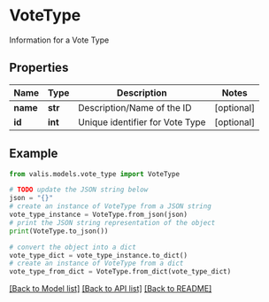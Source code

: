 # VoteType

Information for a Vote Type

## Properties

Name | Type | Description | Notes
------------ | ------------- | ------------- | -------------
**name** | **str** | Description/Name of the ID | [optional] 
**id** | **int** | Unique identifier for Vote Type | [optional] 

## Example

```python
from valis.models.vote_type import VoteType

# TODO update the JSON string below
json = "{}"
# create an instance of VoteType from a JSON string
vote_type_instance = VoteType.from_json(json)
# print the JSON string representation of the object
print(VoteType.to_json())

# convert the object into a dict
vote_type_dict = vote_type_instance.to_dict()
# create an instance of VoteType from a dict
vote_type_from_dict = VoteType.from_dict(vote_type_dict)
```
[[Back to Model list]](../README.md#documentation-for-models) [[Back to API list]](../README.md#documentation-for-api-endpoints) [[Back to README]](../README.md)


